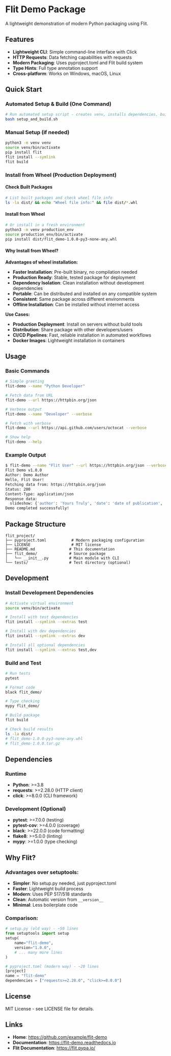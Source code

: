 # Flit Demo Package

A lightweight demonstration of modern Python packaging using Flit.

## Features

- **Lightweight CLI**: Simple command-line interface with Click
- **HTTP Requests**: Data fetching capabilities with requests
- **Modern Packaging**: Uses pyproject.toml and Flit build system
- **Type Hints**: Full type annotation support
- **Cross-platform**: Works on Windows, macOS, Linux

## Quick Start

### Automated Setup & Build (One Command)
```bash
# Run automated setup script - creates venv, installs dependencies, builds and demos
bash setup_and_build.sh
```

### Manual Setup (if needed)
```bash
python3 -m venv venv
source venv/bin/activate
pip install flit
flit install --symlink
flit build
```

### Install from Wheel (Production Deployment)

#### Check Built Packages
```bash
# List built packages and check wheel file info
ls -la dist/ && echo "Wheel file info:" && file dist/*.whl
```

#### Install from Wheel
```bash
# Or install in a fresh environment
python3 -m venv production_env
source production_env/bin/activate
pip install dist/flit_demo-1.0.0-py3-none-any.whl
```

#### Why Install from Wheel?

**Advantages of wheel installation:**
- **Faster Installation**: Pre-built binary, no compilation needed
- **Production Ready**: Stable, tested package for deployment
- **Dependency Isolation**: Clean installation without development dependencies
- **Portable**: Can be distributed and installed on any compatible system
- **Consistent**: Same package across different environments
- **Offline Installation**: Can be installed without internet access

**Use Cases:**
- **Production Deployment**: Install on servers without build tools
- **Distribution**: Share package with other developers/users
- **CI/CD Pipelines**: Fast, reliable installation in automated workflows
- **Docker Images**: Lightweight installation in containers

## Usage

### Basic Commands
```bash
# Simple greeting
flit-demo --name "Python Developer"

# Fetch data from URL
flit-demo --url https://httpbin.org/json

# Verbose output
flit-demo --name "Developer" --verbose

# Fetch with verbose
flit-demo --url https://api.github.com/users/octocat --verbose

# Show help
flit-demo --help
```

### Example Output
```bash
$ flit-demo --name "Flit User" --url https://httpbin.org/json --verbose
Flit Demo v1.0.0
Author: Demo Author
Hello, Flit User!
Fetching data from: https://httpbin.org/json
Status: 200
Content-Type: application/json
Response data:
  slideshow: {'author': 'Yours Truly', 'date': 'date of publication', 'slides': [{'title': 'Wake up to WonderWidgets!', 'type': 'all'}, {'items': ['Why <em>WonderWidgets</em> are great', 'Who <em>buys</em> WonderWidgets'], 'title': 'Overview', 'type': 'all'}], 'title': 'Sample Slide Show'}
Demo completed successfully!
```

## Package Structure
```
flit_project/
├── pyproject.toml           # Modern packaging configuration
├── LICENSE                  # MIT license
├── README.md               # This documentation
├── flit_demo/              # Source package
│   └── __init__.py         # Main module with CLI
└── tests/                  # Test directory (optional)
```

## Development

### Install Development Dependencies
```bash
# Activate virtual environment
source venv/bin/activate

# Install with test dependencies
flit install --symlink --extras test

# Install with dev dependencies  
flit install --symlink --extras dev

# Install all optional dependencies
flit install --symlink --extras test,dev
```

### Build and Test
```bash
# Run tests
pytest

# Format code
black flit_demo/

# Type checking
mypy flit_demo/

# Build package
flit build

# Check build results
ls -la dist/
# flit_demo-1.0.0-py3-none-any.whl
# flit_demo-1.0.0.tar.gz
```

## Dependencies

### Runtime
- **Python**: >=3.8
- **requests**: >=2.28.0 (HTTP client)
- **click**: >=8.0.0 (CLI framework)

### Development (Optional)
- **pytest**: >=7.0.0 (testing)
- **pytest-cov**: >=4.0.0 (coverage)
- **black**: >=22.0.0 (code formatting)
- **flake8**: >=5.0.0 (linting)
- **mypy**: >=1.0.0 (type checking)

## Why Flit?

### Advantages over setuptools:
- **Simpler**: No setup.py needed, just pyproject.toml
- **Faster**: Lightweight build process
- **Modern**: Uses PEP 517/518 standards
- **Clean**: Automatic version from `__version__`
- **Minimal**: Less boilerplate code

### Comparison:
```python
# setup.py (old way) - ~50 lines
from setuptools import setup
setup(
    name="flit-demo",
    version="1.0.0",
    # ... many more lines
)

# pyproject.toml (modern way) - ~20 lines
[project]
name = "flit-demo"
dependencies = ["requests>=2.28.0", "click>=8.0.0"]
```

## License

MIT License - see LICENSE file for details.

## Links

- **Home**: https://github.com/example/flit-demo
- **Documentation**: https://flit-demo.readthedocs.io
- **Flit Documentation**: https://flit.pypa.io/